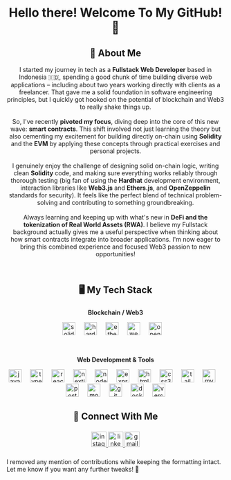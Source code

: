 <h1 align="center">Hello there! Welcome To My GitHub! 👋 </h1>

###

<h2 align="center">👨 About Me</h2>

<p align="center">
I started my journey in tech as a <strong>Fullstack Web Developer</strong> based in Indonesia 🇮🇩, spending a good chunk of time building diverse web applications – including about two years working directly with clients as a freelancer. That gave me a solid foundation in software engineering principles, but I quickly got hooked on the potential of blockchain and Web3 to really shake things up.<br><br>
So, I've recently <strong>pivoted my focus</strong>, diving deep into the core of this new wave: <strong>smart contracts</strong>. This shift involved not just learning the theory but also cementing my excitement for building directly on-chain using <strong>Solidity</strong> and the <strong>EVM</strong> by applying these concepts through practical exercises and personal projects.<br><br>
I genuinely enjoy the challenge of designing solid on-chain logic, writing clean <strong>Solidity</strong> code, and making sure everything works reliably through thorough testing (big fan of using the <strong>Hardhat</strong> development environment, interaction libraries like <strong>Web3.js</strong> and <strong>Ethers.js</strong>, and <strong>OpenZeppelin</strong> standards for security). It feels like the perfect blend of technical problem-solving and contributing to something groundbreaking.<br><br>
Always learning and keeping up with what's new in <strong>DeFi and the tokenization of Real World Assets (RWA)</strong>. I believe my Fullstack background actually gives me a useful perspective when thinking about how smart contracts integrate into broader applications. I'm now eager to bring this combined experience and focused Web3 passion to new opportunities!
</p>

<br clear="both">

<h2 align="center">🖥️ My Tech Stack</h2>

###

<p align="center"><strong>Blockchain / Web3</strong></p>
<div align="center">
  <img src="https://img.shields.io/badge/Solidity-363636?logo=solidity&logoColor=white&style=for-the-badge" height="30" alt="solidity logo" />
  <img width="12" />
  <img src="https://img.shields.io/badge/Hardhat-F6BD4A?logo=hardhat&logoColor=black&style=for-the-badge" height="30" alt="hardhat logo" />
  <img width="12" />
  <img src="https://img.shields.io/badge/Ethers.js-2C3E50?style=for-the-badge" height="30" alt="ethersjs logo" />
  <img width="12" />
  <img src="https://img.shields.io/badge/Web3.js-F16822?logo=web3dotjs&logoColor=white&style=for-the-badge" height="30" alt="web3js logo" />
  <img width="12" />
  <img src="https://img.shields.io/badge/OpenZeppelin-4E5EE4?logo=openzeppelin&logoColor=white&style=for-the-badge" height="30" alt="openzeppelin logo" />
  <img width="12" />
</div>

<br> <p align="center"><strong>Web Development & Tools</strong></p>
<div align="center">
  <img src="https://img.shields.io/badge/JavaScript-F7DF1E?logo=javascript&logoColor=black&style=for-the-badge" height="30" alt="javascript logo"  />
  <img width="12" />
  <img src="https://img.shields.io/badge/TypeScript-3178C6?logo=typescript&logoColor=white&style=for-the-badge" height="30" alt="typescript logo"  />
  <img width="12" />
  <img src="https://img.shields.io/badge/React-61DAFB?logo=react&logoColor=black&style=for-the-badge" height="30" alt="react logo"  />
  <img width="12" />
  <img src="https://img.shields.io/badge/Next.js-000000?logo=nextdotjs&logoColor=white&style=for-the-badge" height="30" alt="nextjs logo"  />
  <img width="12" />
   <img src="https://img.shields.io/badge/Node.js-339933?logo=nodedotjs&logoColor=white&style=for-the-badge" height="30" alt="nodejs logo"  />
  <img width="12" />
  <img src="https://img.shields.io/badge/Express-000000?logo=express&logoColor=white&style=for-the-badge" height="30" alt="express logo"  />
  <img width="12" />
  <img src="https://img.shields.io/badge/HTML5-E34F26?logo=html5&logoColor=white&style=for-the-badge" height="30" alt="html5 logo"  />
  <img width="12" />
  <img src="https://img.shields.io/badge/CSS3-1572B6?logo=css3&logoColor=white&style=for-the-badge" height="30" alt="css3 logo"  />
  <img width="12" />
  <img src="https://img.shields.io/badge/Tailwind CSS-06B6D4?logo=tailwindcss&logoColor=black&style=for-the-badge" height="30" alt="tailwindcss logo"  />
  <img width="12" />
  <img src="https://img.shields.io/badge/MySQL-4479A1?logo=mysql&logoColor=white&style=for-the-badge" height="30" alt="mysql logo"  />
  <img width="12" />
  <img src="https://img.shields.io/badge/PostgreSQL-4169E1?logo=postgresql&logoColor=white&style=for-the-badge" height="30" alt="postgresql logo"  />
  <img width="12" />
  <img src="https://img.shields.io/badge/MongoDB-47A248?logo=mongodb&logoColor=white&style=for-the-badge" height="30" alt="mongodb logo"  />
  <img width="12" />
   <img src="https://img.shields.io/badge/Git-F05032?logo=git&logoColor=white&style=for-the-badge" height="30" alt="git logo" />
  <img width="12" />
   <img src="https://img.shields.io/badge/Docker-2496ED?logo=docker&logoColor=white&style=for-the-badge" height="30" alt="docker logo" />
  <img width="12" />
  <img src="https://img.shields.io/badge/Vercel-000000?logo=vercel&logoColor=white&style=for-the-badge" height="30" alt="vercel logo"  />
</div>

###

<h2 align="center">💬 Connect With Me</h2>

###

<div align="center">
  <a href="https://www.instagram.com/_edofransisco/" target="_blank">
    <img src="https://img.shields.io/static/v1?message=Instagram&logo=instagram&label=&color=E4405F&logoColor=white&labelColor=&style=for-the-badge" height="35" alt="instagram logo"  />
  </a>
  <a href="https://www.linkedin.com/in/edo-fransisco/" target="_blank">
    <img src="https://img.shields.io/static/v1?message=LinkedIn&logo=linkedin&label=&color=0077B5&logoColor=white&labelColor=&style=for-the-badge" height="35" alt="linkedin logo"  />
  </a>
  <a href="mailto:edofransisco.work@gmail.com" target="_blank">
    <img src="https://img.shields.io/static/v1?message=Gmail&logo=gmail&label=&color=D14836&logoColor=white&labelColor=&style=for-the-badge" height="35" alt="gmail logo"  />
  </a>
</div>

###

I removed any mention of contributions while keeping the formatting intact. Let me know if you want any further tweaks! 🚀
